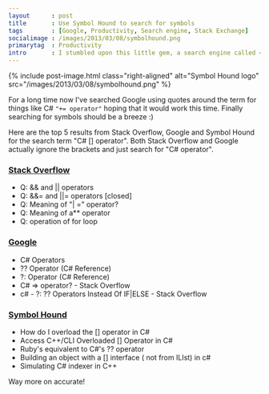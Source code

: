 ```yaml
---
layout      : post
title       : Use Symbol Hound to search for symbols
tags        : [Google, Productivity, Search engine, Stack Exchange]
socialimage : /images/2013/03/08/symbolhound.png
primarytag  : Productivity
intro       : I stumbled upon this little gem, a search engine called <a href="http://www.symbolhound.com/">Symbol Hound</a> that unlike Google, doesn't ignore symbols in fast it is actually optimised for searching with them. It only searches within Stack Overflow but that means it's very focused on programming and really if you're not finding your answer to a programming operator question on SO, it deserves to be asked.
---
```


{% include post-image.html class="right-aligned" alt="Symbol Hound logo" src="/images/2013/03/08/symbolhound.png" %}

For a long time now I've searched Google using quotes around the term for things like C# `"+= operator"` hoping that it would work this time. Finally searching for symbols should be a breeze :)


Here are the top 5 results from Stack Overflow, Google and Symbol Hound for the search term "C# \[\] operator". Both Stack Overflow and Google actually ignore the brackets and just search for "C# operator".

### [Stack Overflow][2]

- Q: &amp;&amp; and \|\| operators
- Q: &amp;&amp;= and \|\|= operators \[closed\]
- Q: Meaning of "\| =" operator?
- Q: Meaning of a** operator
- Q: operation of for loop

### [Google][3]

- C# Operators
- ?? Operator (C# Reference)
- ?: Operator (C# Reference)
- C# => operator? - Stack Overflow
- c# - ?: ?? Operators Instead Of IF\|ELSE - Stack Overflow

### [Symbol Hound][4]

- How do I overload the \[\] operator in C#
- Access C++/CLI Overloaded \[\] Operator in C#
- Ruby's equivalent to C#'s ?? operator
- Building an object with a \[\] interface ( not from ILIst) in c#
- Simulating C# indexer in C++

Way more on accurate!



[2]: http://stackoverflow.com/search?q=c%23+%5B%5D+operator
[3]: https://www.google.com.au/search?q=c%23+%5B%5D+operator
[4]: http://www.symbolhound.com/?q=c%23+%5B%5D+operator

